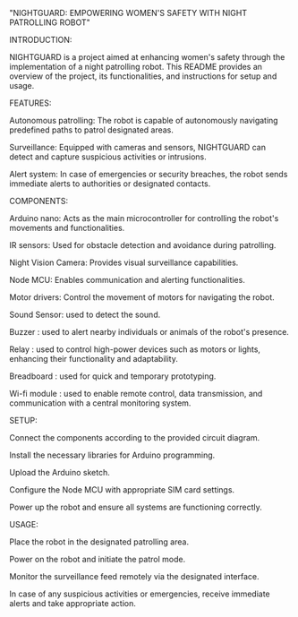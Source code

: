 "NIGHTGUARD: EMPOWERING WOMEN'S SAFETY WITH NIGHT PATROLLING ROBOT"

INTRODUCTION:

NIGHTGUARD is a project aimed at enhancing women's safety through the implementation of a night patrolling robot. This README provides an overview of the project, its functionalities, and instructions for setup and usage.

FEATURES:

Autonomous patrolling: The robot is capable of autonomously navigating predefined paths to patrol designated areas.

Surveillance: Equipped with cameras and sensors, NIGHTGUARD can detect and capture suspicious activities or intrusions.

Alert system: In case of emergencies or security breaches, the robot sends immediate alerts to authorities or designated contacts.

COMPONENTS:

Arduino nano: Acts as the main microcontroller for controlling the robot's movements and functionalities.

IR sensors: Used for obstacle detection and avoidance during patrolling.

Night Vision Camera: Provides visual surveillance capabilities.

Node MCU: Enables communication and alerting functionalities.

Motor drivers: Control the movement of motors for navigating the robot.

Sound Sensor: used to detect the sound.

Buzzer : used to alert nearby individuals or animals of the robot's presence.

Relay : used to control high-power devices such as motors or lights, enhancing their functionality and adaptability.

Breadboard : used for quick and temporary prototyping.

Wi-fi module : used to enable remote control, data transmission, and communication with a central monitoring system.

SETUP:

Connect the components according to the provided circuit diagram.

Install the necessary libraries for Arduino programming.

Upload the Arduino sketch.

Configure the Node MCU with appropriate SIM card settings.

Power up the robot and ensure all systems are functioning correctly.

USAGE:

Place the robot in the designated patrolling area.

Power on the robot and initiate the patrol mode.

Monitor the surveillance feed remotely via the designated interface.

In case of any suspicious activities or emergencies, receive immediate alerts and take appropriate action.
